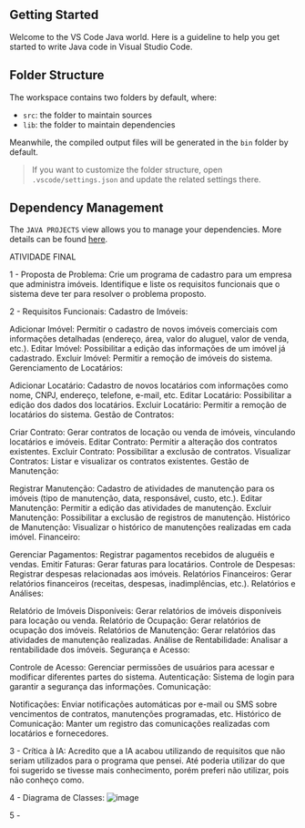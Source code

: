 ## Getting Started

Welcome to the VS Code Java world. Here is a guideline to help you get started to write Java code in Visual Studio Code.

## Folder Structure

The workspace contains two folders by default, where:

- `src`: the folder to maintain sources
- `lib`: the folder to maintain dependencies

Meanwhile, the compiled output files will be generated in the `bin` folder by default.

> If you want to customize the folder structure, open `.vscode/settings.json` and update the related settings there.

## Dependency Management

The `JAVA PROJECTS` view allows you to manage your dependencies. More details can be found [here](https://github.com/microsoft/vscode-java-dependency#manage-dependencies).


ATIVIDADE FINAL

1 - Proposta de Problema: Crie um programa de cadastro para um empresa que administra imóveis. Identifique e liste os requisitos funcionais que o sistema deve ter para resolver o problema proposto.

2 - Requisitos Funcionais: Cadastro de Imóveis:

Adicionar Imóvel: Permitir o cadastro de novos imóveis comerciais com informações detalhadas (endereço, área, valor do aluguel, valor de venda, etc.).
Editar Imóvel: Possibilitar a edição das informações de um imóvel já cadastrado.
Excluir Imóvel: Permitir a remoção de imóveis do sistema.
Gerenciamento de Locatários:

Adicionar Locatário: Cadastro de novos locatários com informações como nome, CNPJ, endereço, telefone, e-mail, etc.
Editar Locatário: Possibilitar a edição dos dados dos locatários.
Excluir Locatário: Permitir a remoção de locatários do sistema.
Gestão de Contratos:

Criar Contrato: Gerar contratos de locação ou venda de imóveis, vinculando locatários e imóveis.
Editar Contrato: Permitir a alteração dos contratos existentes.
Excluir Contrato: Possibilitar a exclusão de contratos.
Visualizar Contratos: Listar e visualizar os contratos existentes.
Gestão de Manutenção:

Registrar Manutenção: Cadastro de atividades de manutenção para os imóveis (tipo de manutenção, data, responsável, custo, etc.).
Editar Manutenção: Permitir a edição das atividades de manutenção.
Excluir Manutenção: Possibilitar a exclusão de registros de manutenção.
Histórico de Manutenção: Visualizar o histórico de manutenções realizadas em cada imóvel.
Financeiro:

Gerenciar Pagamentos: Registrar pagamentos recebidos de aluguéis e vendas.
Emitir Faturas: Gerar faturas para locatários.
Controle de Despesas: Registrar despesas relacionadas aos imóveis.
Relatórios Financeiros: Gerar relatórios financeiros (receitas, despesas, inadimplências, etc.).
Relatórios e Análises:

Relatório de Imóveis Disponíveis: Gerar relatórios de imóveis disponíveis para locação ou venda.
Relatório de Ocupação: Gerar relatórios de ocupação dos imóveis.
Relatórios de Manutenção: Gerar relatórios das atividades de manutenção realizadas.
Análise de Rentabilidade: Analisar a rentabilidade dos imóveis.
Segurança e Acesso:

Controle de Acesso: Gerenciar permissões de usuários para acessar e modificar diferentes partes do sistema.
Autenticação: Sistema de login para garantir a segurança das informações.
Comunicação:

Notificações: Enviar notificações automáticas por e-mail ou SMS sobre vencimentos de contratos, manutenções programadas, etc.
Histórico de Comunicação: Manter um registro das comunicações realizadas com locatários e fornecedores.

3 - Crítica à IA: Acredito que a IA acabou utilizando de requisitos que não seriam utilizados para o programa que pensei. Até poderia utilizar do que foi sugerido se tivesse mais conhecimento, porém preferi não utilizar, pois não conheço como.

4 - Diagrama de Classes: ![image](https://github.com/Campsss/2o-Periodo/assets/161540562/27d679de-01ed-4321-a572-cc53f8bc5d63)

5 - 



